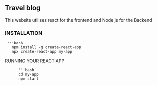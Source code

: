## Travel blog
This website utilises react for the frontend and Node js for the Backend
### INSTALLATION
     '''bash
       npm install -g create-react-app
       npx create-react-app my-app
       
RUNNING YOUR REACT APP

          '''bash
          cd my-app
          npm start


